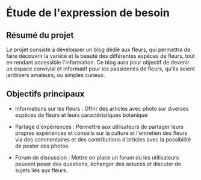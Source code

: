 # Étude de l'expression de besoin

## Résumé du projet

Le projet consiste à développer un blog dédié aux fleurs, qui permettra de faire découvrir la variété et la beauté des différentes espèces de fleurs, tout en rendant accessible l'information.
Ce blog aura pour objectif de devenir un espace convivial et informatif pour les passionnés de fleurs, qu'ils soient jardiniers amateurs, ou simples curieux.

## Objectifs principaux

- Informations sur les fleurs : Offrir des articles avec photo sur diverses espèces de fleurs et leurs caractéristiques botanique

- Partage d'expériences : Permettre aux utilisateurs de partager leurs propres expériences et conseils sur la culture et l'entretien des fleurs via des commentaires et des contributions d'articles avec la possibilité de poster des photos.

- Forum de discussion : Mettre en place un forum où les utilisateurs peuvent poser des questions, échanger des astuces et discuter de sujets liés aux fleurs.
